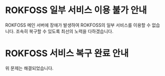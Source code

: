 # ROKFOSS 일부 서비스 이용 불가 안내

ROKFOSS 메인 서버에 장애가 발생하여 ROKFOSS의 일부 서비스를 이용할 수 없습니다.
조속히 복구할 수 있도록 최선의 노력을 다하겠습니다.

# ROKFOSS 서비스 복구 완료 안내

위 문제는 해결되었습니다.
